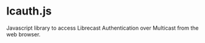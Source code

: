 # lcauth.js

Javascript library to access Librecast Authentication over Multicast from the
web browser.
